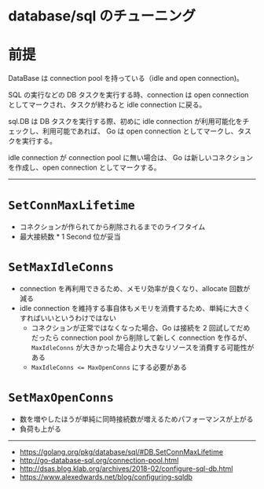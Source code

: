 database/sql のチューニング
===

# 前提

DataBase は connection pool を持っている（idle and open connection)。

SQL の実行などの DB タスクを実行する時、connection は open connection としてマークされ、タスクが終わると idle connection に戻る。

sql.DB は DB タスクを実行する際、初めに idle connection が利用可能化をチェックし、利用可能であれば、 Go は open connection としてマークし、タスクを実行する。

idle connection が connection pool に無い場合は、 Go は新しいコネクションを作成し、open connection としてマークする。


-----
# `SetConnMaxLifetime`

- コネクションが作られてから削除されるまでのライフタイム
- 最大接続数 * 1 Second 位が妥当


# `SetMaxIdleConns`

- connection を再利用できるため、メモリ効率が良くなり、allocate 回数が減る
- idle connection を維持する事自体もメモリを消費するため、単純に大きくすればいいというわけではない
	- コネクションが正常ではなくなった場合、Go は接続を 2 回試してだめだったら connection pool から削除して新しく connection を作るが、`MaxIdleConns` が大きかった場合より大きなリソースを消費する可能性がある
	- `MaxIdleConns <= MaxOpenConns` にする必要がある
 
# `SetMaxOpenConns`

- 数を増やしたほうが単純に同時接続数が増えるためパフォーマンスが上がる
- 負荷も上がる


----- 

- https://golang.org/pkg/database/sql/#DB.SetConnMaxLifetime
- http://go-database-sql.org/connection-pool.html
- http://dsas.blog.klab.org/archives/2018-02/configure-sql-db.html
- https://www.alexedwards.net/blog/configuring-sqldb
